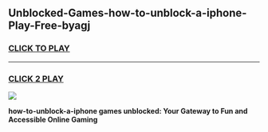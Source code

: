 
## Unblocked-Games-how-to-unblock-a-iphone-Play-Free-byagj
<h3>
<a href="https://premium76.site?title=how-to-unblock-a-iphone&ref=18A1">CLICK TO PLAY</a></h3>
<hr>

<h3>
<a href="https://premium76.site?title=how-to-unblock-a-iphone&ref=18A1">CLICK 2 PLAY</a>
  
</h3>

<a href="https://premium76.site?title=how-to-unblock-a-iphone&ref=18A1"><img src="https://clearcache.store/games.png"></a>


**how-to-unblock-a-iphone games unblocked: Your Gateway to Fun and Accessible Online Gaming**
